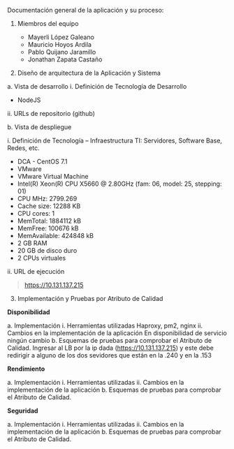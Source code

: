 Documentación	general	de	la	aplicación	y	su	proceso:

1. Miembros	del	equipo

    * Mayerli López Galeano
	* Mauricio Hoyos Ardila   
	* Pablo Quijano Jaramillo 
    * Jonathan Zapata Castaño 
	

2. Diseño	de	arquitectura de	la	Aplicación y	Sistema

a. Vista	de	desarrollo
i. Definición	de	Tecnología	de	Desarrollo
* NodeJS

ii. URLs	de	repositorio	(github)

b. Vista de	despliegue

i. Definición de Tecnología – Infraestructura TI:	Servidores,	Software Base,	Redes,	etc.

* DCA - CentOS 7.1
* VMware
* VMware Virtual Machine
* Intel(R) Xeon(R) CPU     X5660  @ 2.80GHz (fam: 06, model: 25, stepping: 01)
* CPU MHz: 2799.269
* Cache size: 12288 KB
* CPU cores: 1
* MemTotal: 1884112 kB
* MemFree: 100676 kB
* MemAvailable: 424848 kB
* 2 GB RAM
* 20 GB de disco duro
* 2 CPUs virtuales

ii. URL	de	ejecución	

> https://10.131.137.215

3. Implementación	y	Pruebas	por	Atributo	de	Calidad

**Disponibilidad**

a. Implementación
i. Herramientas	utilizadas
Haproxy, pm2, nginx
ii. Cambios	en	la	implementación	de	la	aplicación
En disponibilidad de servicio ningún cambio
b. Esquemas	de	pruebas	para	comprobar	el	Atributo	de	Calidad.
Ingresar al LB por la ip dada (https://10.131.137.215) y este debe redirigir a alguno de los dos sevidores que están en la .240 y en la .153

**Rendimiento**

a. Implementación
i. Herramientas	utilizadas
ii. Cambios	en	la	implementación	de	la	aplicación
b. Esquemas	de	pruebas	para	comprobar	el	Atributo	de	Calidad.

**Seguridad**

a. Implementación
i. Herramientas	utilizadas
ii. Cambios	en	la	implementación	de	la	aplicación
b. Esquemas	de	pruebas	para	comprobar	el	Atributo	de	Calidad.